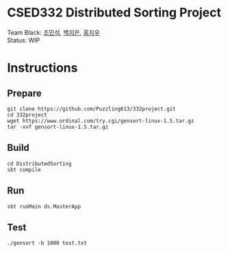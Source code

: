 # CSED332 Distributed Sorting Project
Team Black: [조민석](https://github.com/Puzzling613), [백지은](https://github.com/hsprt218), [홍지우](https://github.com/jiwooh)  
Status: WIP

# Instructions
## Prepare
```
git clone https://github.com/Puzzling613/332project.git
cd 332project
wget https://www.ordinal.com/try.cgi/gensort-linux-1.5.tar.gz
tar -xvf gensort-linux-1.5.tar.gz
```
## Build
```
cd DistributedSorting
sbt compile
```
## Run
```
sbt runMain ds.MasterApp
```
## Test
```
./gensort -b 1000 test.txt
```
